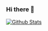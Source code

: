 ### Hi there 👋

[![Github Stats](https://github-readme-stats.vercel.app/api?username=tchellomello&show_icons=true&)](https://github.com/tchellomello)
<!--
**tchellomello/tchellomello** is a ✨ _special_ ✨ repository because its `README.md` (this file) appears on your GitHub profile.

Here are some ideas to get you started:

- 🔭 I’m currently working on ...
- 🌱 I’m currently learning ...
- 👯 I’m looking to collaborate on ...
- 🤔 I’m looking for help with ...
- 💬 Ask me about ...
- 📫 How to reach me: ...
- 😄 Pronouns: ...
- ⚡ Fun fact: ...
-->
